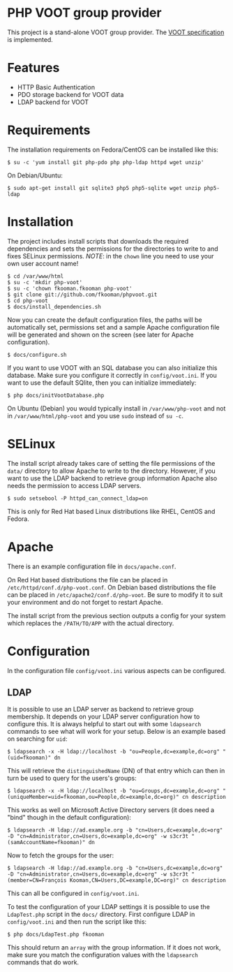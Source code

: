 # PHP VOOT group provider

This project is a stand-alone VOOT group provider. The 
[VOOT specification](http://www.openvoot.org/) is implemented.

# Features
* HTTP Basic Authentication
* PDO storage backend for VOOT data
* LDAP backend for VOOT

# Requirements
The installation requirements on Fedora/CentOS can be installed like this:

    $ su -c 'yum install git php-pdo php php-ldap httpd wget unzip'

On Debian/Ubuntu:

    $ sudo apt-get install git sqlite3 php5 php5-sqlite wget unzip php5-ldap

# Installation
The project includes install scripts that downloads the required dependencies
and sets the permissions for the directories to write to and fixes SELinux 
permissions. *NOTE*: in the `chown` line you need to use your own user account 
name!

    $ cd /var/www/html
    $ su -c 'mkdir php-voot'
    $ su -c 'chown fkooman.fkooman php-voot'
    $ git clone git://github.com/fkooman/phpvoot.git
    $ cd php-voot
    $ docs/install_dependencies.sh

Now you can create the default configuration files, the paths will be 
automatically set, permissions set and a sample Apache configuration file will 
be generated and shown on the screen (see later for Apache configuration).

    $ docs/configure.sh

If you want to use VOOT with an SQL database you can also initialize this
database. Make sure you configure it correctly in `config/voot.ini`. If 
you want to use the default SQlite, then you can initialize immediately:

    $ php docs/initVootDatabase.php

On Ubuntu (Debian) you would typically install in `/var/www/php-voot` and not in
`/var/www/html/php-voot` and you use `sudo` instead of `su -c`.

# SELinux
The install script already takes care of setting the file permissions of the
`data/` directory to allow Apache to write to the directory. However, if you
want to use the LDAP backend to retrieve group information Apache also needs
the permission to access LDAP servers.

    $ sudo setsebool -P httpd_can_connect_ldap=on

This is only for Red Hat based Linux distributions like RHEL, CentOS and 
Fedora.

# Apache
There is an example configuration file in `docs/apache.conf`. 

On Red Hat based distributions the file can be placed in 
`/etc/httpd/conf.d/php-voot.conf`. On Debian based distributions the file can
be placed in `/etc/apache2/conf.d/php-voot`. Be sure to modify it to suit your 
environment and do not forget to restart Apache. 

The install script from the previous section outputs a config for your system
which replaces the `/PATH/TO/APP` with the actual directory.

# Configuration
In the configuration file `config/voot.ini` various aspects can be configured. 

## LDAP 
It is possible to use an LDAP server as backend to retrieve group membership.
It depends on your LDAP server configuration how to configure this. It is 
always helpful to start out with some `ldapsearch` commands to see what will 
work for your setup. Below is an example based on searching for `uid`:

    $ ldapsearch -x -H ldap://localhost -b "ou=People,dc=example,dc=org" "(uid=fkooman)" dn

This will retrieve the `distinguishedName` (DN) of that entry which can then in
turn be used to query for the users's groups:

    $ ldapsearch -x -H ldap://localhost -b "ou=Groups,dc=example,dc=org" "(uniqueMember=uid=fkooman,ou=People,dc=example,dc=org)" cn description

This works as well on Microsoft Active Directory servers (it does need a "bind" 
though in the default configuration):

    $ ldapsearch -H ldap://ad.example.org -b "cn=Users,dc=example,dc=org" -D "cn=Administrator,cn=Users,dc=example,dc=org" -w s3cr3t "(samAccountName=fkooman)" dn

Now to fetch the groups for the user:

    $ ldapsearch -H ldap://ad.example.org -b "cn=Users,dc=example,dc=org" -D "cn=Administrator,cn=Users,dc=example,dc=org" -w s3cr3t "(member=CN=François Kooman,CN=Users,DC=example,DC=org)" cn description

This can all be configured in `config/voot.ini`.

To test the configuration of your LDAP settings it is possible to use the 
`LdapTest.php` script in the `docs/` directory. First configure LDAP in 
`config/voot.ini` and then run the script like this:

    $ php docs/LdapTest.php fkooman

This should return an `array` with the group information. If it does not work,
make sure you match the configuration values with the `ldapsearch` commands 
that do work.
